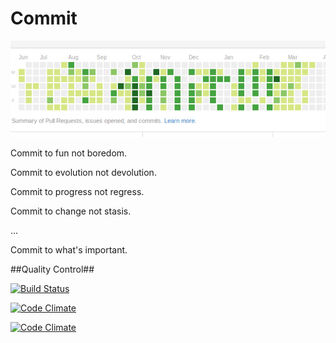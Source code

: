 Commit 
======

![Commit Image](resource/commit.bmp)

Commit to fun not boredom.

Commit to evolution not devolution.

Commit to progress not regress.

Commit to change not stasis.

...

Commit to what's important.

##Quality Control##

[![Build Status](https://travis-ci.org/dkinzer/commit.png?branch=trunk)](https://travis-ci.org/dkinzer/commit)

[![Code Climate](https://codeclimate.com/github/dkinzer/commit.png)](https://codeclimate.com/github/dkinzer/commit)

[![Code Climate](https://codeclimate.com/github/dkinzer/coverage.png)](https://codeclimate.com/github/dkinzer/commit)

